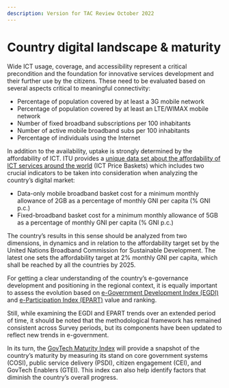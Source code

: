 ```yaml
---
description: Version for TAC Review October 2022
---
```


# Country digital landscape & maturity

Wide ICT usage, coverage, and accessibility represent a critical precondition and the foundation for innovative services development and their further use by the citizens. These need to be evaluated based on several aspects critical to meaningful connectivity:&#x20;

* &#x20;Percentage of population covered by at least a 3G mobile network&#x20;
* &#x20;Percentage of population covered by at least an LTE/WIMAX mobile network&#x20;
* &#x20;Number of fixed broadband subscriptions per 100 inhabitants&#x20;
* &#x20;Number of active mobile broadband subs per 100 inhabitants&#x20;
* &#x20;Percentage of individuals using the Internet&#x20;

In addition to the availability, uptake is strongly determined by the affordability of ICT. ITU provides a [unique data set about the affordability of ICT services around the world](https://www.itu.int/en/ITU-D/Statistics/Dashboards/Pages/IPB.aspx) (ICT Price Baskets) which includes two crucial indicators to be taken into consideration when analyzing the country’s digital market: &#x20;

* Data-only mobile broadband basket cost for a minimum monthly allowance of 2GB as a percentage of monthly GNI per capita (% GNI p.c.)&#x20;
* &#x20;Fixed-broadband basket cost for a minimum monthly allowance of 5GB as a percentage of monthly GNI per capita (% GNI p.c.)&#x20;

The country’s results in this sense should be analyzed from two dimensions, in dynamics and in relation to the affordability target set by the United Nations Broadband Commission for Sustainable Development. The latest one sets the affordability target at 2% monthly GNI per capita, which shall be reached by all the countries by 2025. &#x20;

For getting a clear understanding of the country’s e-governance development and positioning in the regional context, it is equally important to assess the evolution based on [e-Government Development Index (EGDI)](https://publicadministration.un.org/egovkb/en-us/About/Overview/-E-Government-Development-Index) and [e-Participation Index (EPART)](https://publicadministration.un.org/egovkb/en-us/About/Overview/E-Participation-Index) value and ranking. &#x20;

Still, while examining the EGDI and EPART trends over an extended period of time, it should be noted that the methodological framework has remained consistent across Survey periods, but its components have been updated to reflect new trends in e-government.&#x20;

In its turn, the [GovTech Maturity Index](http://hdl.handle.net/10986/36233) will provide a snapshot of the country’s maturity by measuring its stand on core government systems (COSI), public service delivery (PSDI), citizen engagement (CEI), and GovTech Enablers (GTEI). This index can also help identify factors that diminish the country’s overall progress.&#x20;
